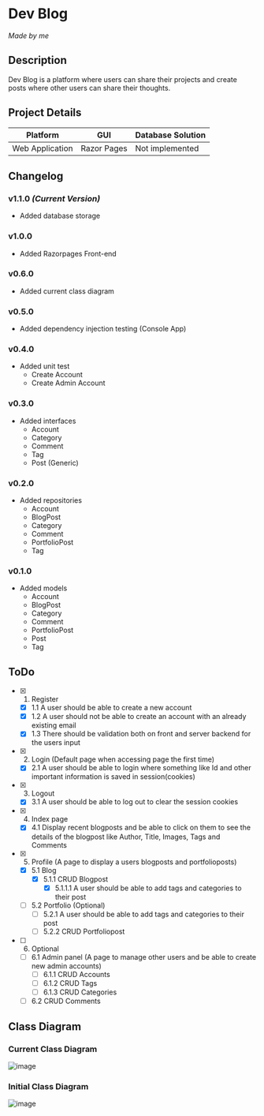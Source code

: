 # Dev Blog
*Made by me*

## Description
Dev Blog is a platform where users can share their projects and create posts where other users can share their thoughts.

## Project Details
| Platform | GUI | Database Solution |
|----------|-----|-------------------|
| Web Application  | Razor Pages | Not implemented |

## Changelog
### v1.1.0 _(Current Version)_
- Added database storage

### v1.0.0
- Added Razorpages Front-end

### v0.6.0
- Added current class diagram

### v0.5.0
- Added dependency injection testing (Console App)

### v0.4.0
- Added unit test
  - Create Account
  - Create Admin Account

### v0.3.0
- Added interfaces
  - Account
  - Category
  - Comment
  - Tag
  - Post (Generic)

### v0.2.0
- Added repositories
  - Account
  - BlogPost
  - Category
  - Comment
  - PortfolioPost
  - Tag

### v0.1.0
- Added models
  - Account
  - BlogPost
  - Category
  - Comment
  - PortfolioPost
  - Post
  - Tag

## ToDo
  - [X] 1. Register
    - [X] 1.1 A user should be able to create a new account
    - [X] 1.2 A user should not be able to create an account with an already existing email
    - [X] 1.3 There should be validation both on front and server backend for the users input
  - [X] 2. Login (Default page when accessing page the first time)
    - [X] 2.1 A user should be able to login where something like Id and other important information is saved in session(cookies)
  - [X] 3. Logout
    - [X] 3.1 A user should be able to log out to clear the session cookies
  - [X] 4. Index page
    - [X] 4.1 Display recent blogposts and be able to click on them to see the details of the blogpost like Author, Title, Images, Tags and Comments
  - [X] 5. Profile (A page to display a users blogposts and portfolioposts)
    - [X] 5.1 Blog
      - [X] 5.1.1 CRUD Blogpost
        - [X] 5.1.1.1 A user should be able to add tags and categories to their post
    - [ ] 5.2 Portfolio (Optional)
      - [ ] 5.2.1 A user should be able to add tags and categories to their post
      - [ ] 5.2.2 CRUD Portfoliopost
  - [ ] 6. Optional
    - [ ] 6.1 Admin panel (A page to manage other users and be able to create new admin accounts)
      - [ ] 6.1.1 CRUD Accounts
      - [ ] 6.1.2 CRUD Tags
      - [ ] 6.1.3 CRUD Categories
    - [ ] 6.2 CRUD Comments

## Class Diagram
### Current Class Diagram
![image](https://github.com/user-attachments/assets/1234f8e6-0c4f-405e-98bc-2f5fe55af9ce)

### Initial Class Diagram
![image](https://github.com/user-attachments/assets/54b227fa-7a5c-405d-ae3e-13a407c86f79)
